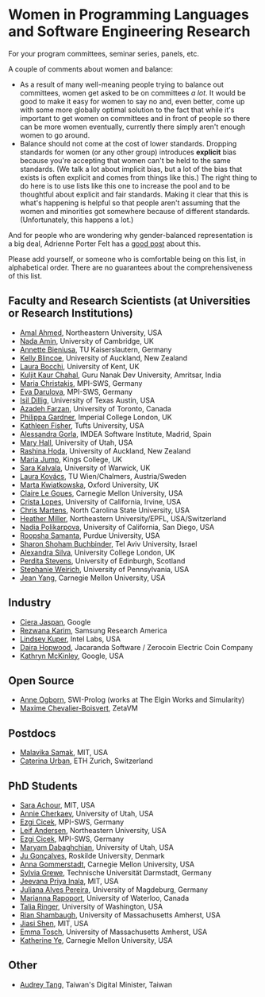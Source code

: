 # Women in Programming Languages and Software Engineering Research
For your program committees, seminar series, panels, etc.

A couple of comments about women and balance:
* As a result of many well-meaning people trying to balance out committees, women get asked to be on committees *a lot*. It would be good to make it easy for women to say no and, even better, come up with some more globally optimal solution to the fact that while it's important to get women on committees and in front of people so there can be more women eventually, currently there simply aren't enough women to go around.
* Balance should not come at the cost of lower standards. Dropping standards for women (or any other group) introduces **explicit** bias because you're accepting that women can't be held to the same standards. (We talk a lot about implicit bias, but a lot of the bias that exists is often explicit and comes from things like this.) The right thing to do here is to use lists like this one to increase the pool and to be thoughtful about explicit and fair standards. Making it clear that this is what's happening is helpful so that people aren't assuming that the women and minorities got somewhere because of different standards. (Unfortunately, this happens a lot.)

And for people who are wondering why gender-balanced representation is a big deal, Adrienne Porter Felt has a [good post](https://techlady.haus/blog/2017/6/11/peer-review-gender-imbalance-in-program-committees) about this.

Please add yourself, or someone who is comfortable being on this list, in alphabetical order. There are no guarantees about the comprehensiveness of this list.

## Faculty and Research Scientists (at Universities or Research Institutions)
* [Amal Ahmed](http://www.ccs.neu.edu/home/amal/), Northeastern University, USA
* [Nada Amin](http://namin.net), University of Cambridge, UK
* [Annette Bieniusa](https://softech.cs.uni-kl.de/homepage/de/staff/AnnetteBieniusa/), TU Kaiserslautern, Germany
* [Kelly Blincoe](http://kblincoe.github.io), University of Auckland, New Zealand
* [Laura Bocchi](https://www.cs.kent.ac.uk/people/staff/lb514/), University of Kent, UK
* [Kuljit Kaur Chahal](https://twitter.com/kuljitchahal2), Guru Nanak Dev University, Amritsar, India 
* [Maria Christakis](https://mariachris.github.io/), MPI-SWS, Germany
* [Eva Darulova](https://people.mpi-sws.org/~eva/), MPI-SWS, Germany
* [Işil Dillig](http://www.cs.utexas.edu/~isil/), University of Texas Austin, USA
* [Azadeh Farzan](https://www.cs.toronto.edu/~azadeh/), University of Toronto, Canada
* [Philippa Gardner](https://www.doc.ic.ac.uk/~pg/), Imperial College London, UK
* [Kathleen Fisher](https://www.cs.tufts.edu/~kfisher/Kathleen_Fisher/Home.html), Tufts University, USA
* [Alessandra Gorla](http://software.imdea.org/~alessandra.gorla/), IMDEA Software Institute, Madrid, Spain
* [Mary Hall](http://www.cs.utah.edu/~mhall/), University of Utah, USA
* [Rashina Hoda](https://unidirectory.auckland.ac.nz/profile/r-hoda), University of Auckland, New Zealand
* [Maria Jump](http://staff.kings.edu/mariajump/), Kings College, UK
* [Sara Kalvala](https://warwick.ac.uk/fac/sci/dcs/people/sara_kalvala/), University of Warwick, UK
* [Laura Kovács](http://www.cse.chalmers.se/~laurako/), TU Wien/Chalmers, Austria/Sweden
* [Marta Kwiatkowska](http://www.cs.ox.ac.uk/marta.kwiatkowska/), Oxford University, UK
* [Claire Le Goues](http://www.clairelegoues.com), Carnegie Mellon University, USA
* [Crista Lopes](http://www.ics.uci.edu/~lopes/), University of California, Irvine, USA
* [Chris Martens](https://www.csc.ncsu.edu/people/crmarten), North Carolina State University, USA
* [Heather Miller](https://twitter.com/heathercmiller), Northeastern University/EPFL, USA/Switzerland
* [Nadia Polikarpova](http://people.csail.mit.edu/polikarn/), University of California, San Diego, USA
* [Roopsha Samanta](https://www.cs.purdue.edu/homes/roopsha/), Purdue University, USA
* [Sharon Shoham Buchbinder](http://www.tau.ac.il/~sharonshoham/), Tel Aviv University, Israel
* [Alexandra Silva](http://www.alexandrasilva.org/#/main.html), University College London, UK
* [Perdita Stevens](http://homepages.inf.ed.ac.uk/perdita/), University of Edinburgh, Scotland
* [Stephanie Weirich](https://www.cis.upenn.edu/~sweirich/), University of Pennsylvania, USA
* [Jean Yang](http://jeanyang.com), Carnegie Mellon University, USA

## Industry

 * [Ciera Jaspan](https://research.google.com/pubs/CieraJaspan.html), Google
 * [Rezwana Karim](http://paul.rutgers.edu/~rkarim/), Samsung Research America
 * [Lindsey Kuper](http://composition.al), Intel Labs, USA
 * [Daira Hopwood](https://github.com/daira), Jacaranda Software / Zerocoin Electric Coin Company
 * [Kathryn McKinley](https://www.cs.utexas.edu/users/mckinley/), Google, USA

## Open Source

 * [Anne Ogborn](http://theelginworks.com), SWI-Prolog (works at The Elgin Works and Simularity)
 * [Maxime Chevalier-Boisvert](https://pointersgonewild.com), ZetaVM

## Postdocs
* [Malavika Samak](https://sites.google.com/site/malavikasamak/home), MIT, USA
* [Caterina Urban](http://people.inf.ethz.ch/caurban/), ETH Zurich, Switzerland

## PhD Students
* [Sara Achour](https://people.csail.mit.edu/sachour/), MIT, USA
* [Annie Cherkaev](https://anniecherkaev.com/), University of Utah, USA
* [Ezgi Cicek](https://wp.mpi-sws.org/ecicek/), MPI-SWS, Germany
* [Leif Andersen](https://leifandersen.net), Northeastern University, USA
* [Ezgi Cicek](https://wp.mpi-sws.org/ecicek/), MPI-SWS, Germany
* [Maryam Dabaghchian](https://sites.google.com/site/maryamdabaghchian/), University of Utah, USA
* [Ju Gonçalves](http://cyberglot.me/), Roskilde University, Denmark
* [Anna Gommerstadt](http://anyag.net/), Carnegie Mellon University, USA
* [Sylvia Grewe](http://www.stg.tu-darmstadt.de/staff/sylvia_grewe/sylvia_grewe.en.jsp), Technische Universität Darmstadt, Germany
* [Jeevana Priya Inala](https://jinala.github.io/), MIT, USA
* [Juliana Alves Pereira](http://wwwiti.cs.uni-magdeburg.de/~jualves/), University of Magdeburg, Germany
* [Marianna Rapoport](http://mrapoport.com/), University of Waterloo, Canada
* [Talia Ringer](http://tlringer.github.io/), University of Washington, USA
* [Rian Shambaugh](http://cs.umass.edu/~rian), University of Massachusetts Amherst, USA
* [Jiasi Shen](http://people.csail.mit.edu/jiasi/), MIT, USA
* [Emma Tosch](http://cs.umass.edu/~etosch), University of Massachusetts Amherst, USA
* [Katherine Ye](https://cs.cmu.edu/~kqy/), Carnegie Mellon University, USA

## Other
* [Audrey Tang](https://github.com/audreyt), Taiwan's Digital Minister, Taiwan
